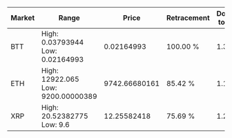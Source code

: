 | Market | Range | Price| Retracement | Doubles to 50% |
| --- | --- | --- | --- | --- |
| BTT | High: 0.03793944<br />Low: 0.02164993 | 0.02164993 | 100.00 % | 1.38 |
| ETH | High: 12922.065<br />Low: 9200.00000389 | 9742.66680161 | 85.42 % | 1.14 |
| XRP | High: 20.52382775<br />Low: 9.6 | 12.25582418 | 75.69 % | 1.23 |
